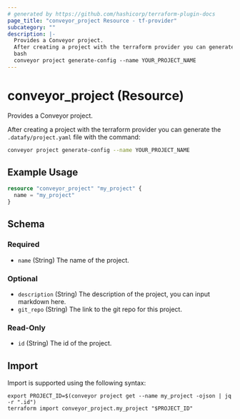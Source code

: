 ```yaml
---
# generated by https://github.com/hashicorp/terraform-plugin-docs
page_title: "conveyor_project Resource - tf-provider"
subcategory: ""
description: |-
  Provides a Conveyor project.
  After creating a project with the terraform provider you can generate the .datafy/project.yaml file with the command:
  bash
  conveyor project generate-config --name YOUR_PROJECT_NAME
---
```


# conveyor_project (Resource)

Provides a Conveyor project.

After creating a project with the terraform provider you can generate the `.datafy/project.yaml` file with the command:

```bash
conveyor project generate-config --name YOUR_PROJECT_NAME
```

## Example Usage

```terraform
resource "conveyor_project" "my_project" {
  name = "my_project"
}
```

<!-- schema generated by tfplugindocs -->
## Schema

### Required

- `name` (String) The name of the project.

### Optional

- `description` (String) The description of the project, you can input markdown here.
- `git_repo` (String) The link to the git repo for this project.

### Read-Only

- `id` (String) The id of the project.

## Import

Import is supported using the following syntax:

```shell
export PROJECT_ID=$(conveyor project get --name my_project -ojson | jq -r ".id")
terraform import conveyor_project.my_project "$PROJECT_ID"
```
